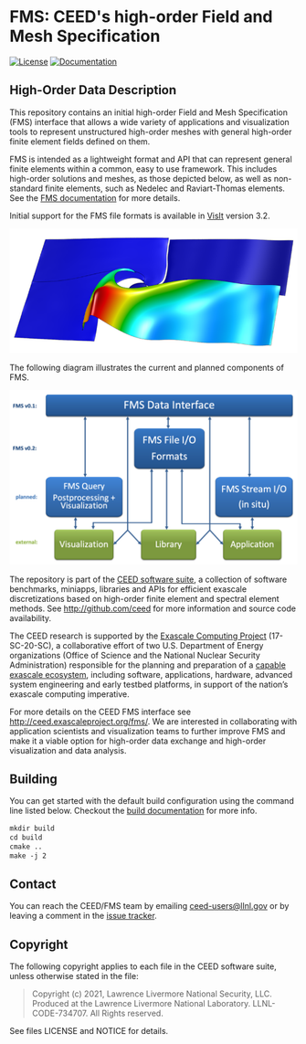 # FMS: CEED's high-order Field and Mesh Specification

[![License](https://img.shields.io/badge/License-BSD%202--Clause-orange.svg)](https://opensource.org/licenses/BSD-2-Clause)
[![Documentation](https://codedocs.xyz/CEED/FMS.svg)](https://codedocs.xyz/CEED/FMS/)

## High-Order Data Description

This repository contains an initial high-order Field and Mesh Specification
(FMS) interface that allows a wide variety of applications and visualization
tools to represent unstructured high-order meshes with general high-order finite
element fields defined on them.

FMS is intended as a lightweight format and API that can represent general
finite elements within a common, easy to use framework. This includes high-order
solutions and meshes, as those depicted below, as well as non-standard finite
elements, such as Nedelec and Raviart-Thomas elements. See the [FMS
documentation](doc/fms.md) for more details.

Initial support for the FMS file formats is available in
[VisIt](https://visit.llnl.gov/) version 3.2.

![High-order mesh and solution](doc/triple-pt-2x2.png)

The following diagram illustrates the current and planned components of FMS.

![FMS components](doc/components.png)

The repository is part of the [CEED software suite][ceed-soft], a collection of
software benchmarks, miniapps, libraries and APIs for efficient exascale
discretizations based on high-order finite element and spectral element methods.
See http://github.com/ceed for more information and source code availability.

The CEED research is supported by the [Exascale Computing Project][ecp]
(17-SC-20-SC), a collaborative effort of two U.S. Department of Energy
organizations (Office of Science and the National Nuclear Security
Administration) responsible for the planning and preparation of a [capable
exascale ecosystem](https://exascaleproject.org/what-is-exascale), including
software, applications, hardware, advanced system engineering and early testbed
platforms, in support of the nation’s exascale computing imperative.

For more details on the CEED FMS interface see http://ceed.exascaleproject.org/fms/.
We are interested in collaborating with application scientists and visualization
teams to further improve FMS and make it a viable option for high-order data
exchange and high-order visualization and data analysis.

## Building

You can get started with the default build configuration using the command line
listed below. Checkout the [build documentation](doc/build.md) for more info.

```console
mkdir build
cd build
cmake ..
make -j 2
```

## Contact

You can reach the CEED/FMS team by emailing [ceed-users@llnl.gov](mailto:ceed-users@llnl.gov)
or by leaving a comment in the [issue tracker](https://github.com/CEED/FMS/issues).

## Copyright

The following copyright applies to each file in the CEED software suite, unless
otherwise stated in the file:

> Copyright (c) 2021, Lawrence Livermore National Security, LLC. Produced at the
> Lawrence Livermore National Laboratory. LLNL-CODE-734707. All Rights reserved.

See files LICENSE and NOTICE for details.

[ceed-soft]:   http://ceed.exascaleproject.org/software/
[ecp]:         https://exascaleproject.org/exascale-computing-project
